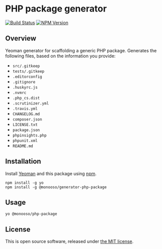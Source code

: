 # PHP package generator

[![Build Status](https://img.shields.io/travis/monooso/generator-php-package.svg)](https://travis-ci.org/monooso/generator-php-package)
[![NPM Version](https://img.shields.io/npm/v/@monooso/generator-php-package.svg)](https://www.npmjs.org/package/@monooso/generator-php-package)

## Overview
Yeoman generator for scaffolding a generic PHP package. Generates the following files, based on the information you provide:

- `src/.gitkeep`
- `tests/.gitkeep`
- `.editorconfig`
- `.gitignore`
- `.huskyrc.js`
- `.nvmrc`
- `.php_cs.dist`
- `.scrutinizer.yml`
- `.travis.yml`
- `CHANGELOG.md`
- `composer.json`
- `LICENSE.txt`
- `package.json`
- `phpinsights.php`
- `phpunit.xml`
- `README.md`

## Installation
Install [Yeoman](https://yeoman.io) and this package using [npm](https://npmjs.com).

```
npm install -g yo
npm install -g @monooso/generator-php-package
```

## Usage

```
yo @monooso/php-package
```

## License
This is open source software, released under [the MIT license](https://github.com/monooso/generator-laravel-package/blob/master/LICENSE.txt).
